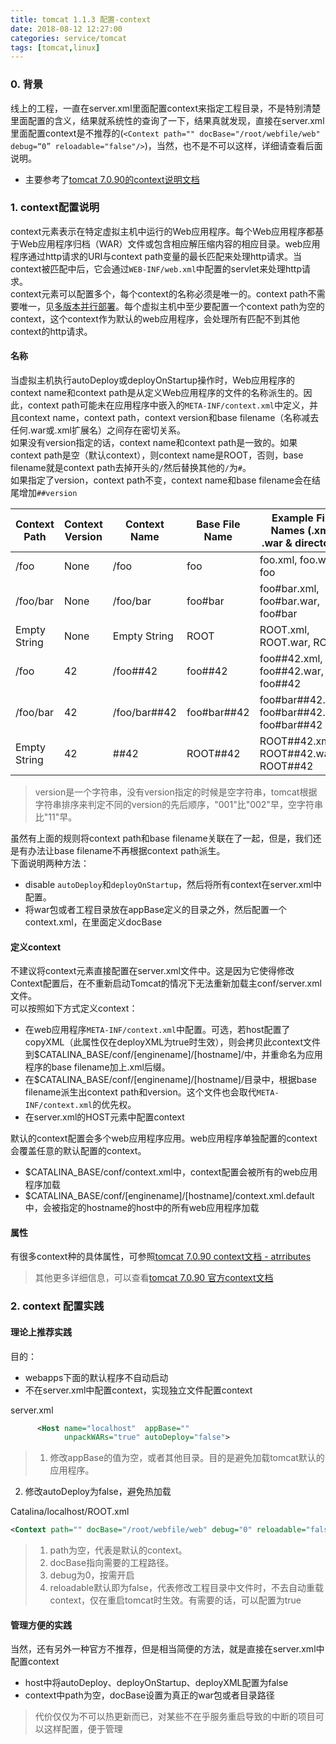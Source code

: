 ```yaml
---
title: tomcat 1.1.3 配置-context
date: 2018-08-12 12:27:00
categories: service/tomcat
tags: [tomcat,linux]
---
```


### 0. 背景
线上的工程，一直在server.xml里面配置context来指定工程目录，不是特别清楚里面配置的含义，结果就系统性的查询了一下，结果真就发现，直接在server.xml里面配置context是不推荐的(`<Context path="" docBase="/root/webfile/web" debug=“0” reloadable="false"/>`)，当然，也不是不可以这样，详细请查看后面说明。  
- 主要参考了[tomcat 7.0.90的context说明文档](https://tomcat.apache.org/tomcat-7.0-doc/config/context.html)

### 1. context配置说明
context元素表示在特定虚拟主机中运行的Web应用程序。每个Web应用程序都基于Web应用程序归档（WAR）文件或包含相应解压缩内容的相应目录。web应用程序通过http请求的URI与context path变量的最长匹配来处理http请求。当context被匹配中后，它会通过`WEB-INF/web.xml`中配置的servlet来处理http请求。  
context元素可以配置多个，每个context的名称必须是唯一的。context path不需要唯一，见[多版本并行部署](https://tomcat.apache.org/tomcat-7.0-doc/config/context.html#Parallel_deployment)。每个虚拟主机中至少要配置一个context path为空的context，这个context作为默认的web应用程序，会处理所有匹配不到其他context的http请求。

#### 名称
当虚拟主机执行autoDeploy或deployOnStartup操作时，Web应用程序的context name和context path是从定义Web应用程序的文件的名称派生的。因此，context path可能未在应用程序中嵌入的`META-INF/context.xml`中定义，并且context name，context path，context version和base filename（名称减去任何.war或.xml扩展名）之间存在密切关系。  
如果没有version指定的话，context name和context path是一致的。如果context path是空（默认context），则context name是ROOT，否则，base filename就是context path去掉开头的`/`然后替换其他的`/`为`#`。  
如果指定了version，context path不变，context name和base filename会在结尾增加`##version`

Context Path|Context Version|Context Name|Base File Name|Example File Names (.xml, .war & directory)
---|---|---|---|---
/foo|None|/foo|foo|foo.xml, foo.war, foo
/foo/bar|None|/foo/bar|foo#bar|foo#bar.xml, foo#bar.war, foo#bar
Empty String|None|Empty String|ROOT|ROOT.xml, ROOT.war, ROOT
/foo|42|/foo##42|foo##42|foo##42.xml, foo##42.war, foo##42
/foo/bar|42|/foo/bar##42|foo#bar##42|foo#bar##42.xml, foo#bar##42.war, foo#bar##42
Empty String|42|##42|ROOT##42|ROOT##42.xml, ROOT##42.war, ROOT##42

> version是一个字符串，没有version指定的时候是空字符串，tomcat根据字符串排序来判定不同的version的先后顺序，"001"比"002"早，空字符串比"11"早。

虽然有上面的规则将context path和base filename关联在了一起，但是，我们还是有办法让base filename不再根据context path派生。  
下面说明两种方法：
- disable `autoDeploy`和`deployOnStartup`，然后将所有context在server.xml中配置。
- 将war包或者工程目录放在appBase定义的目录之外，然后配置一个context.xml，在里面定义docBase

#### 定义context
不建议将context元素直接配置在server.xml文件中。这是因为它使得修改Context配置后，在不重新启动Tomcat的情况下无法重新加载主conf/server.xml文件。  
可以按照如下方式定义context：
- 在web应用程序`META-INF/context.xml`中配置。可选，若host配置了copyXML（此属性仅在deployXML为true时生效），则会拷贝此context文件到$CATALINA_BASE/conf/[enginename]/[hostname]/中，并重命名为应用程序的base filename加上.xml后缀。
- 在$CATALINA_BASE/conf/[enginename]/[hostname]/目录中，根据base filename派生出context path和version。这个文件也会取代`META-INF/context.xml`的优先权。
- 在server.xml的HOST元素中配置context

默认的context配置会多个web应用程序应用。web应用程序单独配置的context会覆盖任意的默认配置的context。
- $CATALINA_BASE/conf/context.xml中，context配置会被所有的web应用程序加载
- $CATALINA_BASE/conf/[enginename]/[hostname]/context.xml.default中，会被指定的hostname的host中的所有web应用程序加载

#### 属性
有很多context种的具体属性，可参照[tomcat 7.0.90 context文档 - atrributes](https://tomcat.apache.org/tomcat-7.0-doc/config/context.html#Attributes)

> 其他更多详细信息，可以查看[tomcat 7.0.90 官方context文档](https://tomcat.apache.org/tomcat-7.0-doc/config/context.html)

### 2. context 配置实践
#### 理论上推荐实践
目的：
- webapps下面的默认程序不自动启动
- 不在server.xml中配置context，实现独立文件配置context

server.xml
``` xml
      <Host name="localhost"  appBase=""
            unpackWARs="true" autoDeploy="false">
```
> 1. 修改appBase的值为空，或者其他目录。目的是避免加载tomcat默认的应用程序。
2. 修改autoDeploy为false，避免热加载

Catalina/localhost/ROOT.xml
``` xml
<Context path="" docBase="/root/webfile/web" debug="0" reloadable="false"/>
```
> 1. path为空，代表是默认的context。
> 2. docBase指向需要的工程路径。
> 3. debug为0，按需开启
> 4. reloadable默认即为false，代表修改工程目录中文件时，不去自动重载context，仅在重启tomcat时生效。有需要的话，可以配置为true

#### 管理方便的实践
当然，还有另外一种官方不推荐，但是相当简便的方法，就是直接在server.xml中配置context
- host中将autoDeploy、deployOnStartup、deployXML配置为false
- context中path为空，docBase设置为真正的war包或者目录路径
> 代价仅仅为不可以热更新而已，对某些不在乎服务重启导致的中断的项目可以这样配置，便于管理
